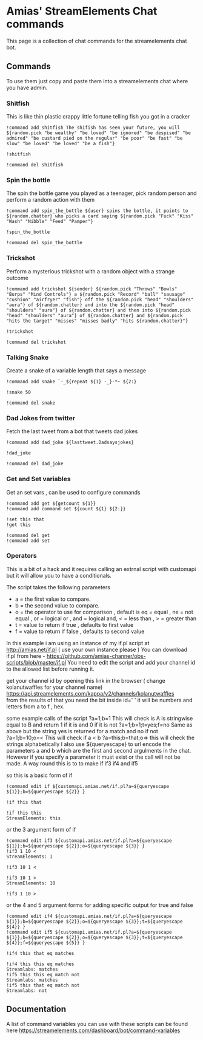# Amias' StreamElements Chat commands

This page is a collection of chat commands for the streamelements chat bot. 


## Commands

To use them just copy and paste them into a streamelements chat where you have admin.

### Shitfish

This is like thin plastic crappy little fortune telling fish you got in a cracker
```
!command add shitfish The shifish has seen your future, you will ${random.pick "be wealthy" "be loved" "be ignored" "be despised" "be admired" "be custard pied on the regular" "be poor" "be fast" "be slow" "be loved" "be loved" "be a fish"}

!shitfish

!command del shitfish
```

### Spin the bottle

The spin the bottle game you played as a teenager, pick random person and perform a random action with them
```
!command add spin_the_bottle ${user} spins the bottle, it points to ${random.chatter} who picks a card saying ${random.pick "Fuck" "Kiss" "Wash" "Nibble" "Feed" "Pamper"}

!spin_the_bottle

!command del spin_the_bottle
```

### Trickshot

Perform a mysterious trickshot with a random object with a strange outcome
```
!command add trickshot ${sender} ${random.pick "Throws" "Bowls" "Burps" "Mind Controls"} a ${random.pick "Record" "ball" "sausage" "cushion" "airfryer" "fish"} off the ${random.pick "head" "shoulders" "aura"} of ${random.chatter} and into the ${random.pick "head" "shoulders" "aura"} of ${random.chatter} and then into ${random.pick "head" "shoulders" "aura"} of ${random.chatter} and ${random.pick "hits the target" "misses" "misses badly" "hits ${random.chatter}"}

!trickshot

!command del trickshot
```

### Talking Snake 

Create a snake of a variable length that says a message
```
!command add snake `-_${repeat ${1} -_}-*~ ${2:}

!snake 50

!command del snake
```

### Dad Jokes from twitter

Fetch the last tweet from a bot that tweets dad jokes
```
!command add dad_joke ${lasttweet.Dadsaysjokes}

!dad_joke

!command del dad_joke
```

### Get and Set variables 

Get an set vars , can be used to configure commands
```
!command add get ${getcount ${1}}
!command add command set ${count ${1} ${2:}}

!set this that 
!get this 

!command del get
!command add set
```

### Operators ###

This is a bit of a hack and it requires calling an extrnal script with customapi but it will allow you to have a conditionals.

The script takes the following parameters 
* a = the first value to compare.
* b = the second value to compare. 
* o = the operator to use for comparison , default is eq = equal , ne = not equal , or = logical or , and = logical and, < = less than , > = greater than
* t = value to return if true , defaults to first value
* f = value to return if false , defaults to second value

In this example i am using an instance of my if.pl script at http://amias.net/if.pl ( use your own instance please )
You can download if.pl from here - https://github.com/amias-channer/obs-scripts/blob/master/if.pl
You need to edit the script and add your channel id to the allowed list before running it. 

get your channel id by opening this link in the browser ( change kolanutwaffles for your channel name)  
https://api.streamelements.com/kappa/v2/channels/kolanutwaffles  
from the results of that you need the bit inside id=' ' it will be numbers and letters from a to f , hex.

some example calls of the script 
?a=1;b=1              This will check is A is stringwise equal to B and return 1 if it is and 0 if it is not
?a=1;b=1;t=yes;f=no   Same as above but the string yes is returned for a match and no if not     
?a=1;b=10;o=<         This will check if a < b 
?a=this;b=that;o=>    this will check the strings alphabetically
I also use ${queryescape} to url encode the parameters a and b which are the first and second argulments in the chat.
However if you specify a parameter it must exist or the call will not be made. A way round this is to to make if if3 if4 and if5 

so this is a basic form of if  
```
!command edit if ${customapi.amias.net/if.pl?a=${queryescape ${1}};b=${queryescape ${2}} }

!if this that 

!if this this
StreamElements: this
```
or the 3 argument form of if 
```
!command edit if3 ${customapi.amias.net/if.pl?a=${queryescape ${1}};b=${queryescape ${2}};o=${queryescape ${3}} }
!if3 1 10 <
StreamElements: 1

!if3 10 1 <

!if3 10 1 >
StreamElements: 10

!if3 1 10 >

```
or the 4 and 5 argument forms for adding specific output for true and false 
```
!command edit if4 ${customapi.amias.net/if.pl?a=${queryescape ${1}};b=${queryescape ${2}};o=${queryescape ${3}};t=${queryescape ${4}} }
!command edit if5 ${customapi.amias.net/if.pl?a=${queryescape ${1}};b=${queryescape ${2}};o=${queryescape ${3}};t=${queryescape ${4}};f=${queryescape ${5}} }

!if4 this that eq matches

!if4 this this eq matches
Streamlabs: matches
!if5 this this eq match not
Streamlabs: matches
!if5 this that eq match not
Streamlabs: not
```
## Documentation

A list of command variables you can use with these scripts can be found here 
https://streamelements.com/dashboard/bot/command-variables
